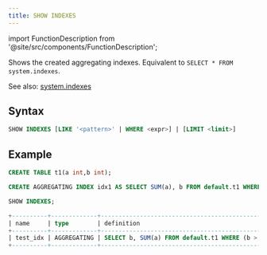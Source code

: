 ```yaml
---
title: SHOW INDEXES
---
```

import FunctionDescription from '@site/src/components/FunctionDescription';

<FunctionDescription description="Introduced or updated: v1.2.190"/>

Shows the created aggregating indexes. Equivalent to `SELECT * FROM system.indexes`.

See also: [system.indexes](../../13-sql-reference/20-system-tables/system-indexes.md)

## Syntax

```sql
SHOW INDEXES [LIKE '<pattern>' | WHERE <expr>] | [LIMIT <limit>]
```

## Example

```sql
CREATE TABLE t1(a int,b int);

CREATE AGGREGATING INDEX idx1 AS SELECT SUM(a), b FROM default.t1 WHERE b > 3 GROUP BY b；

SHOW INDEXES;

+----------+-------------+------------------------------------------------------------+----------------------------+
| name     | type        | definition                                                 | created_on                 |
+----------+-------------+------------------------------------------------------------+----------------------------+
| test_idx | AGGREGATING | SELECT b, SUM(a) FROM default.t1 WHERE (b > 3) GROUP BY b  | 2023-05-17 11:53:54.474377 |
+----------+-------------+------------------------------------------------------------+----------------------------+
```